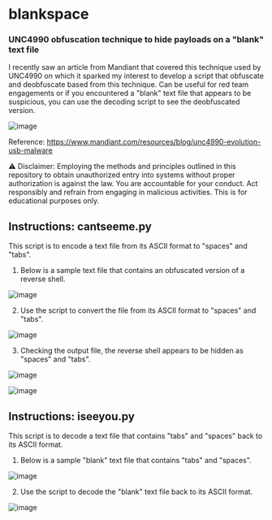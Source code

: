 <h1>blankspace</h1>

<h3>UNC4990 obfuscation technique to hide payloads on a "blank" text file</h3>

I recently saw an article from Mandiant that covered this technique used by UNC4990 on which it sparked my interest to develop a script that obfuscate and deobfuscate based from this technique. Can be useful for red team engagements or if you encountered a "blank" text file that appears to be suspicious, you can use the decoding script to see the deobfuscated version.

![image](https://github.com/sscoconutree/blankspace/assets/59388557/7ed2b9d6-e97a-49ae-96a0-9f2336168044)

Reference: https://www.mandiant.com/resources/blog/unc4990-evolution-usb-malware

⚠️ Disclaimer: Employing the methods and principles outlined in this repository to obtain unauthorized entry into systems without proper authorization is against the law. You are accountable for your conduct. Act responsibly and refrain from engaging in malicious activities. This is for educational purposes only.

<h2>Instructions: cantseeme.py</h2>

This script is to encode a text file from its ASCII format to "spaces" and "tabs".

1. Below is a sample text file that contains an obfuscated version of a reverse shell.

![image](https://github.com/sscoconutree/blankspace/assets/59388557/2d1da9aa-cd42-4d82-b6b9-bd04fa9c0ffb)

2. Use the script to convert the file from its ASCII format to "spaces" and "tabs".

![image](https://github.com/sscoconutree/blankspace/assets/59388557/10c76ddf-0a58-4d9b-8612-fa5d812ff297)

3. Checking the output file, the reverse shell appears to be hidden as "spaces" and "tabs".

![image](https://github.com/sscoconutree/blankspace/assets/59388557/3dee491e-e6a9-4ac6-ab0d-de0cddbda8b1)

![image](https://github.com/sscoconutree/blankspace/assets/59388557/49ff7d0d-56ba-4d2a-a6e7-ba2355316368)

<h2>Instructions: iseeyou.py</h2>

This script is to decode a text file that contains "tabs" and "spaces" back to its ASCII format.

1. Below is a sample "blank" text file that contains "tabs" and "spaces".

![image](https://github.com/sscoconutree/blankspace/assets/59388557/6c518ba7-d0ab-40df-b891-10e8de3d5138)

2. Use the script to decode the "blank" text file back to its ASCII format.

![image](https://github.com/sscoconutree/blankspace/assets/59388557/11bd0877-aaaf-42c8-9236-0977a6783de7)



